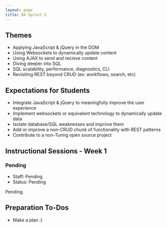 ```yaml
---
layout: page
title: B4 Sprint 2
---
```


## Themes

* Applying JavaScript & jQuery in the DOM
* Using Websockets to dynamically update content
* Using AJAX to send and recieve content
* Diving deeper into SQL
* SQL scalability, performance, diagnostics, CLI
* Revisiting REST beyond CRUD (ex: workflows, search, etc)

## Expectations for Students

* Integrate JavaScript & jQuery to meaningfully improve the user experience
* Implement websockets or equivalent technology to dynamically update data
* Isolate database/SQL weaknesses and improve them
* Add or improve a non-CRUD chunk of functionality with REST patterns
* Contribute to a non-Turing open source project

## Instructional Sessions - Week 1

### Pending

* Staff: Pending
* Status: Pending

Pending.

## Preparation To-Dos

* Make a plan :)
